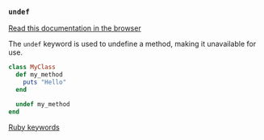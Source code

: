### `undef`

[Read this documentation in the browser](https://github.com/Shopify/ruby-lsp/blob/main/static_docs/descriptions/undef.md)

The `undef` keyword is used to undefine a method, making it unavailable for use.

```ruby
class MyClass
  def my_method
    puts "Hello"
  end

  undef my_method
end
```

[Ruby keywords](https://docs.ruby-lang.org/en/3.3/keywords_rdoc.html)
